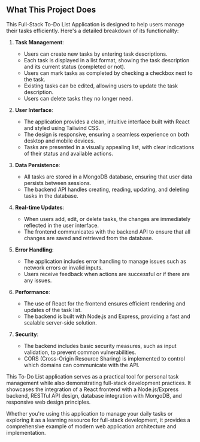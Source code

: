 ## What This Project Does

This Full-Stack To-Do List Application is designed to help users manage their tasks efficiently. Here's a detailed breakdown of its functionality:

1. **Task Management**:
   - Users can create new tasks by entering task descriptions.
   - Each task is displayed in a list format, showing the task description and its current status (completed or not).
   - Users can mark tasks as completed by checking a checkbox next to the task.
   - Existing tasks can be edited, allowing users to update the task description.
   - Users can delete tasks they no longer need.

2. **User Interface**:
   - The application provides a clean, intuitive interface built with React and styled using Tailwind CSS.
   - The design is responsive, ensuring a seamless experience on both desktop and mobile devices.
   - Tasks are presented in a visually appealing list, with clear indications of their status and available actions.

3. **Data Persistence**:
   - All tasks are stored in a MongoDB database, ensuring that user data persists between sessions.
   - The backend API handles creating, reading, updating, and deleting tasks in the database.

4. **Real-time Updates**:
   - When users add, edit, or delete tasks, the changes are immediately reflected in the user interface.
   - The frontend communicates with the backend API to ensure that all changes are saved and retrieved from the database.

5. **Error Handling**:
   - The application includes error handling to manage issues such as network errors or invalid inputs.
   - Users receive feedback when actions are successful or if there are any issues.

6. **Performance**:
   - The use of React for the frontend ensures efficient rendering and updates of the task list.
   - The backend is built with Node.js and Express, providing a fast and scalable server-side solution.

7. **Security**:
   - The backend includes basic security measures, such as input validation, to prevent common vulnerabilities.
   - CORS (Cross-Origin Resource Sharing) is implemented to control which domains can communicate with the API.

This To-Do List application serves as a practical tool for personal task management while also demonstrating full-stack development practices. It showcases the integration of a React frontend with a Node.js/Express backend, RESTful API design, database integration with MongoDB, and responsive web design principles.

Whether you're using this application to manage your daily tasks or exploring it as a learning resource for full-stack development, it provides a comprehensive example of modern web application architecture and implementation.

